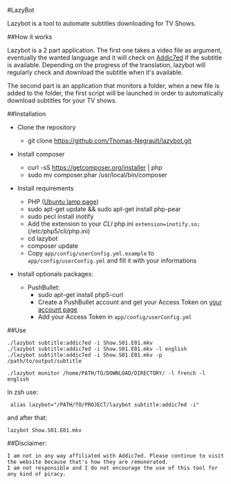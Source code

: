 #LazyBot

Lazybot is a tool to automate subtitles downloading for TV Shows.

##How it works

Lazybot is a 2 part application. The first one takes a video file as argument, eventually the wanted language and it will check on [Addic7ed](http://www.addic7ed.com) if the subtitle is available.
Depending on the progress of the translation, lazybot will regularly check and download the subtitle when it's available.

The second part is an application that monitors a folder, when a new file is added to the folder, the first script will be launched in order to automatically download subtitles for your TV shows.

##Installation
- Clone the repository
    - git clone https://github.com/Thomas-Negrault/lazybot.git
- Install composer
    - curl -sS https://getcomposer.org/installer | php
    - sudo mv composer.phar /usr/local/bin/composer
- Install requirements
    - PHP ([Ubuntu lamp page](http://doc.ubuntu-fr.org/lamp))
    - sudo apt-get update && sudo apt-get install  php-pear
    - sudo pecl install inotify
    - Add the extension to your *CLI* php.ini `extension=inotify.so;` (/etc/php5/cli/php.ini)
    - cd lazybot
    - composer update
    - Copy `app/config/userConfig.yml.example` to `app/config/userConfig.yml` and fill it with your informations

- Install optionals packages:
    - PushBullet:
        - sudo apt-get install php5-curl
        - Create a PushBullet account and get your Access Token on [your account page](https://www.pushbullet.com/#settings/account)
        - Add your Access Token in `app/config/userConfig.yml`

##Use

``` 
./lazybot subtitle:addic7ed -i Show.S01.E01.mkv 
./lazybot subtitle:addic7ed -i Show.S01.E01.mkv -l english
./lazybot subtitle:addic7ed -i Show.S01.E01.mkv -p /path/to/output/subtitle

./lazybot monitor /home/PATH/TO/DOWNLOAD/DIRECTORY/ -l french -l english
```

In zsh use:
```
 alias lazybot="/PATH/TO/PROJECT/lazybot subtitle:addic7ed -i"
```
and after that:

```
lazybot Show.S01.E01.mkv
```

##Disclaimer:
```
I am not in any way affiliated with Addic7ed. Please continue to visit the website because that's how they are remunerated.
I am not responsible and I do not encourage the use of this tool for any kind of piracy.
```
